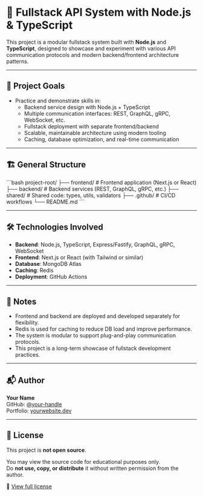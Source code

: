 
# 🚀 Fullstack API System with Node.js & TypeScript

This project is a modular fullstack system built with **Node.js** and **TypeScript**, designed to showcase and experiment with various API communication protocols and modern backend/frontend architecture patterns.

---

## 🎯 Project Goals

- Practice and demonstrate skills in:
  - Backend service design with Node.js + TypeScript
  - Multiple communication interfaces: REST, GraphQL, gRPC, WebSocket, etc.
  - Fullstack deployment with separate frontend/backend
  - Scalable, maintainable architecture using modern tooling
  - Caching, database optimization, and real-time communication

---

## 🏗️ General Structure

\`\`\`bash
project-root/
├── frontend/          # Frontend application (Next.js or React)
├── backend/           # Backend services (REST, GraphQL, gRPC, etc.)
├── shared/            # Shared code: types, utils, validators
├── .github/           # CI/CD workflows
└── README.md
\`\`\`

---

## 🛠 Technologies Involved

- **Backend**: Node.js, TypeScript, Express/Fastify, GraphQL, gRPC, WebSocket
- **Frontend**: Next.js or React (with Tailwind or similar)
- **Database**: MongoDB Atlas
- **Caching**: Redis
- **Deployment**: GitHub Actions

---

## 📌 Notes

- Frontend and backend are deployed and developed separately for flexibility.
- Redis is used for caching to reduce DB load and improve performance.
- The system is modular to support plug-and-play communication protocols.
- This project is a long-term showcase of fullstack development practices.

---

## 📬 Author

**Your Name**  
GitHub: [@your-handle](https://github.com/your-handle)  
Portfolio: [yourwebsite.dev](https://yourwebsite.dev)

---

## 📜 License

This project is **not open source**.

You may view the source code for educational purposes only.  
Do **not use, copy, or distribute** it without written permission from the author.

🔗 [View full license](./LICENSE)